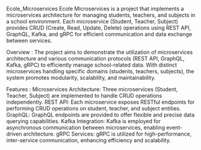 Ecole_Microservices
Ecole Microservices is a project that implements a microservices architecture for managing students, teachers, and subjects in a school environment. 
Each microservice (Student, Teacher, Subject) provides CRUD (Create, Read, Update, Delete) operations using REST API, GraphQL, Kafka, and gRPC for efficient communication and data exchange between services.

Overview :
The project aims to demonstrate the utilization of microservices architecture and various communication protocols (REST API, GraphQL, Kafka, gRPC) to efficiently manage school-related data. 
With distinct microservices handling specific domains (students, teachers, subjects), the system promotes modularity, scalability, and maintainability.

Features : 
Microservices Architecture: Three microservices (Student, Teacher, Subject) are implemented to handle CRUD operations independently.
REST API: Each microservice exposes RESTful endpoints for performing CRUD operations on student, teacher, and subject entities.
GraphQL: GraphQL endpoints are provided to offer flexible and precise data querying capabilities.
Kafka Integration: Kafka is employed for asynchronous communication between microservices, enabling event-driven architecture.
gRPC Services: gRPC is utilized for high-performance, inter-service communication, enhancing efficiency and scalability.

